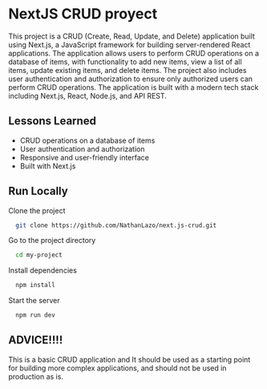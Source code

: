 
# NextJS CRUD proyect

This project is a CRUD (Create, Read, Update, and Delete) application built using Next.js, a JavaScript framework for building server-rendered React applications. The application allows users to perform CRUD operations on a database of items, with functionality to add new items, view a list of all items, update existing items, and delete items. The project also includes user authentication and authorization to ensure only authorized users can perform CRUD operations. The application is built with a modern tech stack including Next.js, React, Node.js, and API REST.


## Lessons Learned

- CRUD operations on a database of items
- User authentication and authorization
- Responsive and user-friendly interface
- Built with Next.js

## Run Locally

Clone the project

```bash
  git clone https://github.com/NathanLazo/next.js-crud.git
```

Go to the project directory

```bash
  cd my-project
```

Install dependencies

```bash
  npm install
```

Start the server

```bash
  npm run dev
```


## ADVICE!!!!

This is a basic CRUD application and It should be used as a starting point for building more complex applications, and should not be used in production as is.
